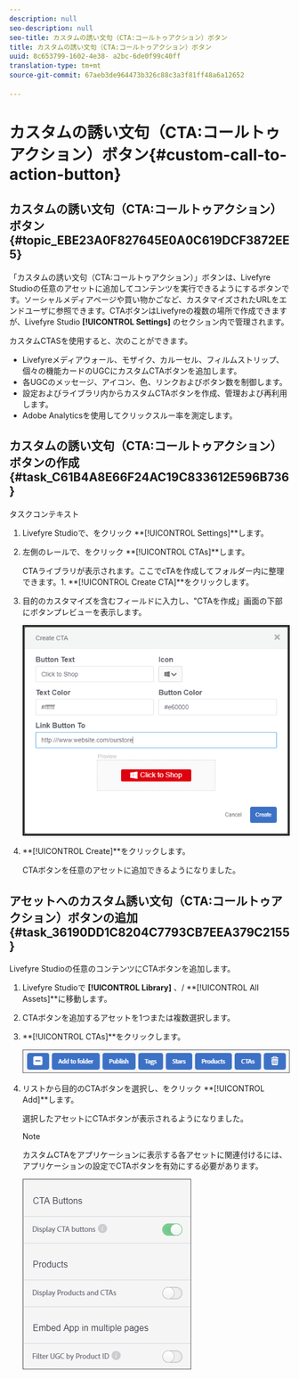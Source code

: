 ```yaml
---
description: null
seo-description: null
seo-title: カスタムの誘い文句（CTA:コールトゥアクション）ボタン
title: カスタムの誘い文句（CTA:コールトゥアクション）ボタン
uuid: 8c653799-1602-4e38- a2bc-6de0f99c40ff
translation-type: tm+mt
source-git-commit: 67aeb3de964473b326c88c3a3f81ff48a6a12652

---
```



# カスタムの誘い文句（CTA:コールトゥアクション）ボタン{#custom-call-to-action-button}

## カスタムの誘い文句（CTA:コールトゥアクション）ボタン {#topic_EBE23A0F827645E0A0C619DCF3872EE5}

「カスタムの誘い文句（CTA:コールトゥアクション）」ボタンは、Livefyre Studioの任意のアセットに追加してコンテンツを実行できるようにするボタンです。ソーシャルメディアページや買い物かごなど、カスタマイズされたURLをエンドユーザに参照できます。CTAボタンはLivefyreの複数の場所で作成できますが、Livefyre Studio **[!UICONTROL Settings]** のセクション内で管理されます。

カスタムCTASを使用すると、次のことができます。

* Livefyreメディアウォール、モザイク、カルーセル、フィルムストリップ、個々の機能カードのUGCにカスタムCTAボタンを追加します。
* 各UGCのメッセージ、アイコン、色、リンクおよびボタン数を制御します。
* 設定およびライブラリ内からカスタムCTAボタンを作成、管理および再利用します。
* Adobe Analyticsを使用してクリックスルー率を測定します。

## カスタムの誘い文句（CTA:コールトゥアクション）ボタンの作成 {#task_C61B4A8E66F24AC19C833612E596B736}

タスクコンテキスト

1. Livefyre Studioで、をクリック **[!UICONTROL Settings]**します。
1. 左側のレールで、をクリック **[!UICONTROL CTAs]**します。

   CTAライブラリが表示されます。ここでcTAを作成してフォルダー内に整理できます。1. **[!UICONTROL Create CTA]**をクリックします。
1. 目的のカスタマイズを含むフィールドに入力し、"CTAを作成」画面の下部にボタンプレビューを表示します。

   ![](assets/cta-button-create.png)

1. **[!UICONTROL Create]**をクリックします。

   CTAボタンを任意のアセットに追加できるようになりました。

## アセットへのカスタム誘い文句（CTA:コールトゥアクション）ボタンの追加 {#task_36190DD1C8204C7793CB7EEA379C2155}

Livefyre Studioの任意のコンテンツにCTAボタンを追加します。

1. Livefyre Studioで **[!UICONTROL Library]** 、/ **[!UICONTROL All Assets]**に移動します。
1. CTAボタンを追加するアセットを1つまたは複数選択します。
1. **[!UICONTROL CTAs]**をクリックします。

   ![](assets/cta-button-create2.png)

1. リストから目的のCTAボタンを選択し、をクリック **[!UICONTROL Add]**します。

   選択したアセットにCTAボタンが表示されるようになりました。

   >[!NOTE]
   >
   >カスタムCTAをアプリケーションに表示する各アセットに関連付けるには、アプリケーションの設定でCTAボタンを有効にする必要があります。
   >
   >![](assets/cta-button-enable.png)
